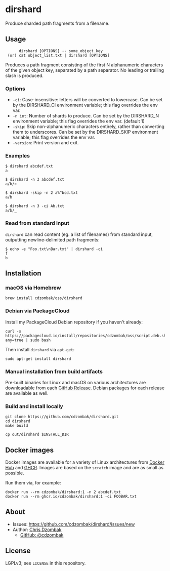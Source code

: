 # dirshard

Produce sharded path fragments from a filename.

## Usage
```
      dirshard [OPTIONS] -- some_object_key
 (or) cat object_list.txt | dirshard [OPTIONS]
```

Produces a path fragment consisting of the first N alphanumeric characters of the given object key, separated by a path separator.
No leading or trailing slash is produced.

### Options

- `-ci`: Case-insensitive: letters will be converted to lowercase. Can be set by the DIRSHARD_CI environment variable; this flag overrides the env var.
- `-n int`: Number of shards to produce. Can be set by the DIRSHARD_N environment variable; this flag overrides the env var. (default 1)
- `-skip`: Skip non-alphanumeric characters entirely, rather than converting them to underscores. Can be set by the DIRSHARD_SKIP environment variable; this flag overrides the env var.
- `-version`: Print version and exit.

### Examples

```
$ dirshard abcdef.txt
a

$ dirshard -n 3 abcdef.txt
a/b/c

$ dirshard -skip -n 2 a%^bcd.txt
a/b

$ dirshard -n 3 -ci Ab.txt
a/b/_
```

### Read from standard input

`dirshard` can read content (eg. a list of filenames) from standard input, outputting newline-delimited path fragments:

```
$ echo -e "Foo.txt\nBar.txt" | dirshard -ci
f
b
```

## Installation

### macOS via Homebrew

```shell
brew install cdzombak/oss/dirshard
```

### Debian via PackageCloud

Install my PackageCloud Debian repository if you haven't already:
```shell
curl -s https://packagecloud.io/install/repositories/cdzombak/oss/script.deb.sh?any=true | sudo bash
```

Then install `dirshard` via `apt-get`:
```shell
sudo apt-get install dirshard
```

### Manual installation from build artifacts

Pre-built binaries for Linux and macOS on various architectures are downloadable from each [GitHub Release](https://github.com/cdzombak/dirshard/releases). Debian packages for each release are available as well. 

### Build and install locally

```shell
git clone https://github.com/cdzombak/dirshard.git
cd dirshard
make build

cp out/dirshard $INSTALL_DIR
```

## Docker images

Docker images are available for a variety of Linux architectures from [Docker Hub](https://hub.docker.com/r/cdzombak/dirshard) and [GHCR](https://github.com/cdzombak/dirshard/pkgs/container/dirshard). Images are based on the `scratch` image and are as small as possible.

Run them via, for example:

```shell
docker run --rm cdzombak/dirshard:1 -n 2 abcdef.txt
docker run --rm ghcr.io/cdzombak/dirshard:1 -ci FOOBAR.txt
```

## About

- Issues: https://github.com/cdzombak/dirshard/issues/new
- Author: [Chris Dzombak](https://www.dzombak.com)
    - [GitHub: @cdzombak](https://www.github.com/cdzombak)

## License

LGPLv3; see `LICENSE` in this repository.

